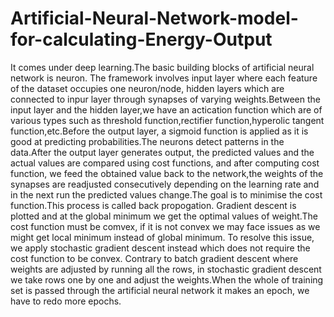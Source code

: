 # Artificial-Neural-Network-model-for-calculating-Energy-Output
It comes under deep learning.The basic building blocks of artificial neural network is neuron.
The framework involves input layer where each feature of the dataset occupies one neuron/node, hidden layers which are connected to inpur layer through synapses of varying weights.Between the input layer and the hidden layer,we have an actication function which are of various types such as threshold function,rectifier function,hyperolic tangent function,etc.Before the output layer, a sigmoid function is applied as it is good at predicting probabilities.The neurons detect patterns in the data.After the output layer generates output, the predicted values and the actual values are compared using cost functions, and after computing cost function, we feed the obtained value back to the network,the weights of the synapses are readjusted consecutively depending on the learning rate and in the next run the predicted values change.The goal is to minimise the cost function.This process is called back propogation. Gradient descent is plotted and at the global minimum we get the optimal values of weight.The cost function must be comvex, if it is not convex we may face issues as we might get local minimum instead of global minimum. To resolve this issue, we apply stochastic gradient descent instead which does not require the cost function to be convex. Contrary to batch gradient descent where weights are adjusted by running all the rows, in stochastic gradient descent we take rows one by one and adjust the weights.When the whole of training set is passed through the artificial neural network it makes an epoch, we have to redo more epochs.

